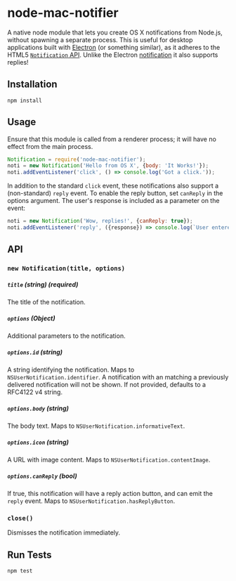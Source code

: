 # node-mac-notifier
A native node module that lets you create OS X notifications from Node.js, without spawning a separate process.
This is useful for desktop applications built with [Electron](http://electron.atom.io/) (or something similar), as it adheres to the HTML5 [`Notification` API](https://developer.mozilla.org/en-US/docs/Web/API/Notification/Notification). Unlike the Electron [notification](https://github.com/electron/electron/blob/master/docs/tutorial/desktop-environment-integration.md#notifications-windows-linux-os-x) it also supports replies!

## Installation
`npm install`

## Usage
Ensure that this module is called from a renderer process; it will have no effect from the main process.
 
```js
Notification = require('node-mac-notifier');
noti = new Notification('Hello from OS X', {body: 'It Works!'});
noti.addEventListener('click', () => console.log('Got a click.'));
```

In addition to the standard `click` event, these notifications also support a (non-standard) `reply` event. To enable the reply button, set `canReply` in the options argument. The user's response is included as a parameter on the event:
```js
noti = new Notification('Wow, replies!', {canReply: true});
noti.addEventListener('reply', ({response}) => console.log(`User entered: ${response}`));
```

## API
### `new Notification(title, options)`
##### `title` (string) (*required*)
The title of the notification.
##### `options` (Object)
Additional parameters to the notification.
##### `options.id` (string)
A string identifying the notification. Maps to `NSUserNotification.identifier`. A notification with an matching a previously delivered notification will not be shown. If not provided, defaults to a RFC4122 v4 string.
##### `options.body` (string)
The body text. Maps to `NSUserNotification.informativeText`.
##### `options.icon` (string)
A URL with image content. Maps to `NSUserNotification.contentImage`.
##### `options.canReply` (bool)
If true, this notification will have a reply action button, and can emit the `reply` event. Maps to `NSUserNotification.hasReplyButton`.

### `close()`
Dismisses the notification immediately.

## Run Tests
`npm test`